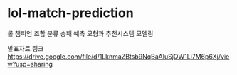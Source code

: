 # lol-match-prediction
롤 챔피언 조합 분류
승패 예측 모형과 추천시스템 모델링

발표자료 링크
https://drive.google.com/file/d/1LknmaZBtsb9NqBaAluSjQW1Li7M6p6Xj/view?usp=sharing
